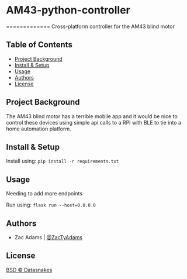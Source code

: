 # AM43-python-controller

=============
Cross-platform controller for the AM43 blind motor

## Table of Contents

- [Project Background](#project-background)
- [Install & Setup](#install-&-setup)
- [Usage](#usage)
- [Authors](#authors)
- [License](#license)

## Project Background

The AM43 blind motor has a terrible mobile app and it would be nice to control these devices using simple api calls to a RPI with BLE to tie into a home automation platform.

## Install & Setup

Install using:
`pip install -r requirements.txt`

## Usage

Needing to add more endpoints

Run using:
`flask run --host=0.0.0.0`

## Authors

- Zac Adams | [@ZacTyAdams](https://github.com/ZacTyAdams)

## License

[BSD © Datasnakes](LICENSE)
